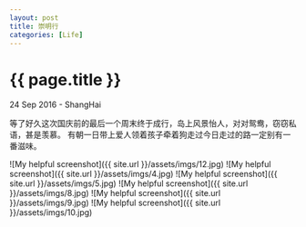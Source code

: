 ```yaml
---
layout: post
title: 崇明行
categories: [Life]
---
```


{{ page.title }}
================

<p class="meta">24 Sep 2016 - ShangHai</p>

  等了好久这次国庆前的最后一个周末终于成行，岛上风景怡人，对对鸳鸯，窃窃私语，甚是羡慕。
  有朝一日带上爱人领着孩子牵着狗走过今日走过的路一定别有一番滋味。


![My helpful screenshot]({{ site.url }}/assets/imgs/12.jpg)
![My helpful screenshot]({{ site.url }}/assets/imgs/4.jpg)
![My helpful screenshot]({{ site.url }}/assets/imgs/5.jpg)
![My helpful screenshot]({{ site.url }}/assets/imgs/8.jpg)
![My helpful screenshot]({{ site.url }}/assets/imgs/9.jpg)
![My helpful screenshot]({{ site.url }}/assets/imgs/10.jpg)